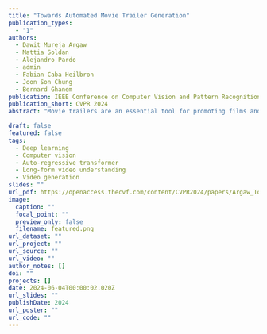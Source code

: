 ```yaml
---
title: "Towards Automated Movie Trailer Generation"
publication_types:
  - "1"
authors:
  - Dawit Mureja Argaw
  - Mattia Soldan
  - Alejandro Pardo
  - admin
  - Fabian Caba Heilbron
  - Joon Son Chung
  - Bernard Ghanem
publication: IEEE Conference on Computer Vision and Pattern Recognition (**CVPR**), 2024
publication_short: CVPR 2024
abstract: "Movie trailers are an essential tool for promoting films and attracting audiences. However the process of creating trailers can be time-consuming and expensive. To streamline this process we propose an automatic trailer generation framework that generates plausible trailers from a full movie by automating shot selection and composition. Our approach draws inspiration from machine translation techniques and models the movies and trailers as sequences of shots thus formulating the trailer generation problem as a sequence-to-sequence task. We introduce Trailer Generation Transformer (TGT) a deep-learning framework utilizing an encoder-decoder architecture. TGT movie encoder is tasked with contextualizing each movie shot representation via self-attention while the autoregressive trailer decoder predicts the feature representation of the next trailer shot accounting for the relevance of shots' temporal order in trailers. Our TGT significantly outperforms previous methods on a comprehensive suite of metrics."

draft: false
featured: false
tags:
  - Deep learning
  - Computer vision
  - Auto-regressive transformer
  - Long-form video understanding
  - Video generation
slides: ""
url_pdf: https://openaccess.thecvf.com/content/CVPR2024/papers/Argaw_Towards_Automated_Movie_Trailer_Generation_CVPR_2024_paper.pdf
image:
  caption: ""
  focal_point: ""
  preview_only: false
  filename: featured.png
url_dataset: ""
url_project: ""
url_source: ""
url_video: ""
author_notes: []
doi: ""
projects: []
date: 2024-06-04T00:00:02.020Z
url_slides: ""
publishDate: 2024
url_poster: ""
url_code: ""
---
```

